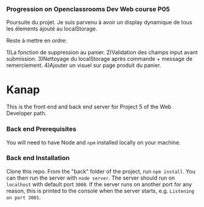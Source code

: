 

### Progression on Openclassrooms Dev Web course P05 ###
Poursuite du projet. Je suis parvenu à avoir un display dynamique de tous les élements ajouté au localStorage. 

Reste à mettre en ordre:

1)La fonction de suppression au panier.
2)Validation des champs input avant submission.
3)Nettoyage du localStorage après commande + message de remerciement.
4)Ajouter un visuel sur page produit du panier.


# Kanap #

This is the front end and back end server for Project 5 of the Web Developer path.

### Back end Prerequisites ###

You will need to have Node and `npm` installed locally on your machine.

### Back end Installation ###


Clone this repo. From the "back" folder of the project, run `npm install`. You 
can then run the server with `node server`. 
The server should run on `localhost` with default port `3000`. If the
server runs on another port for any reason, this is printed to the
console when the server starts, e.g. `Listening on port 3001`.

